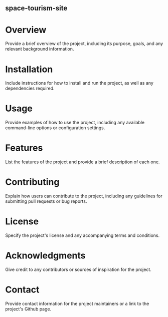 ## space-tourism-site

# Overview
Provide a brief overview of the project, including its purpose, goals, and any relevant background information.

# Installation
Include instructions for how to install and run the project, as well as any dependencies required.

# Usage
Provide examples of how to use the project, including any available command-line options or configuration settings.

# Features
List the features of the project and provide a brief description of each one.

# Contributing
Explain how users can contribute to the project, including any guidelines for submitting pull requests or bug reports.

# License
Specify the project's license and any accompanying terms and conditions.

# Acknowledgments
Give credit to any contributors or sources of inspiration for the project.

# Contact
Provide contact information for the project maintainers or a link to the project's Github page.




